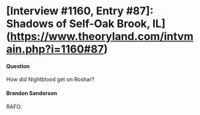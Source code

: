 # [Interview #1160, Entry #87]: Shadows of Self-Oak Brook, IL](https://www.theoryland.com/intvmain.php?i=1160#87)

#### Question

How did Nightblood get on Roshar?

#### Brandon Sanderson

RAFO.

